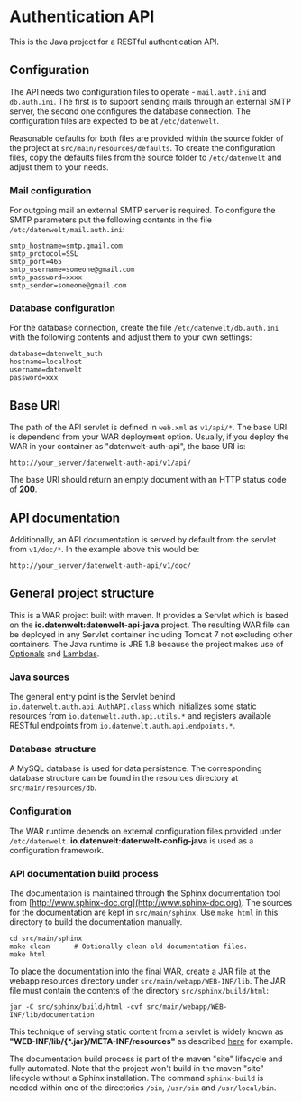 # Authentication API

This is the Java project for a RESTful authentication API.

## Configuration

The API needs two configuration files to operate - `mail.auth.ini` and `db.auth.ini`. 
The first is to support sending mails through an external SMTP server, the second
one configures the database connection. The configuration files are expected
to be at `/etc/datenwelt`.

Reasonable defaults for both files are provided within the source folder of the 
project at `src/main/resources/defaults`. To create the configuration files,
copy the defaults files from the source folder to `/etc/datenwelt` and adjust
them to your needs.

### Mail configuration

For outgoing mail an external SMTP server is required. To configure the SMTP
parameters put the following contents in the file `/etc/datenwelt/mail.auth.ini`:

    smtp_hostname=smtp.gmail.com
    smtp_protocol=SSL
    smtp_port=465
    smtp_username=someone@gmail.com
    smtp_password=xxxx
    smtp_sender=someone@gmail.com

### Database configuration

For the database connection, create the file `/etc/datenwelt/db.auth.ini` with
the following contents and adjust them to your own settings:

    database=datenwelt_auth
    hostname=localhost
    username=datenwelt
    password=xxx

## Base URI

The path of the API servlet is defined in `web.xml` as `v1/api/*`. The base URI
is dependend from your WAR deployment option. Usually, if you deploy the
WAR in your container as "datenwelt-auth-api", the base URI is:

    http://your_server/datenwelt-auth-api/v1/api/

The base URI should return an empty document with an HTTP status code of <b>200</b>.

## API documentation

Additionally, an API documentation is served by default from the servlet from `v1/doc/*`.
In the example above this would be:

    http://your_server/datenwelt-auth-api/v1/doc/

## General project structure

This is a WAR project built with maven. It provides a Servlet which is based
on the <b>io.datenwelt:datenwelt-api-java</b> project. The resulting WAR file can be
deployed in any Servlet container including Tomcat 7 not excluding other
containers. The Java runtime is JRE 1.8 because the project makes use of
[Optionals](https://docs.oracle.com/javase/8/docs/api/java/util/Optional.html)
 and [Lambdas](https://docs.oracle.com/javase/tutorial/java/javaOO/lambdaexpressions.html).

### Java sources

The general entry point is the Servlet behind `io.datenwelt.auth.api.AuthAPI.class` 
which initializes some static resources from `io.datenwelt.auth.api.utils.*` and
registers available RESTful endpoints from `io.datenwelt.auth.api.endpoints.*`.

### Database structure

A MySQL database is used for data persistence. The corresponding database structure
can be found in the resources directory at `src/main/resources/db`.

### Configuration

The WAR runtime depends on external configuration files provided under `/etc/datenwelt`.
<b>io.datenwelt:datenwelt-config-java</b> is used as a configuration framework.


### API documentation build process

The documentation is maintained through the Sphinx documentation tool from 
[http://www.sphinx-doc.org](http://www.sphinx-doc.org). The sources for the 
documentation are kept in  `src/main/sphinx`. Use `make html` in this directory 
to build the documentation manually.

    cd src/main/sphinx
    make clean      # Optionally clean old documentation files.
    make html

To place the documentation into the final WAR, create a JAR file at the webapp
resources directory under `src/main/webapp/WEB-INF/lib`. The JAR file must contain
the contents of the directory `src/sphinx/build/html`:

    jar -C src/sphinx/build/html -cvf src/main/webapp/WEB-INF/lib/documentation

This technique of serving static content from a servlet is widely known as
<b>"WEB-INF/lib/{\*.jar}/META-INF/resources"</b> as described 
[here](https://alexismp.wordpress.com/2010/04/28/web-inflib-jarmeta-infresources/) 
for example.

The documentation build process is part of the maven "site" lifecycle and
fully automated. Note that the project won't build in the maven "site" lifecycle
without a Sphinx installation. The command `sphinx-build` is needed within one 
of the directories `/bin`, `/usr/bin` and `/usr/local/bin`.



